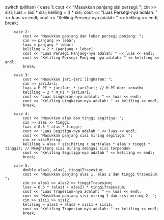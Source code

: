 switch (pilihan) {
        case 1: 
            cout << "Masukkan panjang sisi persegi: ";
            cin >> sisi;
            luas = sisi * sisi;
            keliling = 4 * sisi;
            cout << "Luas Persegi-nya adalah: " << luas << endl;
            cout << "Keliling Persegi-nya adalah: " << keliling << endl;
            break;
            
        case 2: 
            cout << "Masukkan panjang dan lebar persegi panjang: ";
            cin >> panjang >> lebar;
            luas = panjang * lebar;
            keliling = 2 * (panjang + lebar);
            cout << "Luas Persegi Panjang-nya adalah: " << luas << endl;
            cout << "Keliling Persegi Panjang-nya adalah: " << keliling << endl;
            break;

        case 3: 
            cout << "Masukkan jari-jari lingkaran: ";
            cin >> jariJari;
            luas = M_PI * jariJari * jariJari; // M_PI dari <cmath>
            keliling = 2 * M_PI * jariJari;
            cout << "Luas Lingkaran-nya adalah: " << luas << endl;
            cout << "Keliling Lingkaran-nya adalah: " << keliling << endl;
            break;

        case 4: 
            cout << "Masukkan alas dan tinggi segitiga: ";
            cin >> alas >> tinggi;
            luas = 0.5 * alas * tinggi;
            cout << "Luas Segitiga-nya adalah " << luas << endl;
            cout << "Masukkan panjang sisi miring segitiga: ";
            cin >> sisiMiring;
            keliling = alas + sisiMiring + sqrt(alas * alas + tinggi * tinggi); // Menghitung sisi miring sebagai sisi terpendek
            cout << "Keliling Segitiga-nya adalah " << keliling << endl;
            break;

        case 5: 
            double alas1, alas2, tinggiTrapesium;
            cout << "Masukkan panjang alas 1, alas 2 dan tinggi trapesium: ";
            cin >> alas1 >> alas2 >> tinggiTrapesium;
            luas = 0.5 * (alas1 + alas2) * tinggiTrapesium;
            cout << "Luas Trapesium-nya adalah: " << luas << endl;
            cout << "Masukkan panjang sisi miring 1 dan sisi miring 2: ";
            cin >> sisi1 >> sisi2;
            keliling = alas1 + alas2 + sisi1 + sisi2;
            cout << "Keliling Trapesium-nya adalah: " << keliling << endl;
            break;
